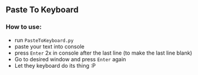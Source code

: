 ## Paste To Keyboard
### How to use:
- run `PasteToKeyboard.py`
- paste your text into console
- press `Enter` 2x in console after the last line (to make the last line blank)
- Go to desired window and press `Enter` again
- Let they keyboard do its thing :P
